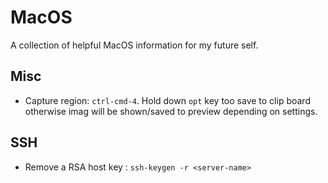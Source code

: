 # MacOS

A collection of helpful MacOS information for my future self.

## Misc

* Capture region: `ctrl-cmd-4`.  Hold down `opt` key too save to clip board otherwise imag will be shown/saved to preview depending on settings.

## SSH

* Remove a RSA host key : `ssh-keygen -r <server-name>`
